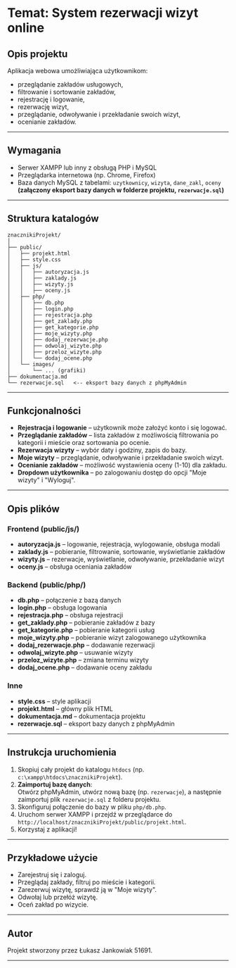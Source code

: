 # Temat: System rezerwacji wizyt online

## Opis projektu

Aplikacja webowa umożliwiająca użytkownikom:

- przeglądanie zakładów usługowych,
- filtrowanie i sortowanie zakładów,
- rejestrację i logowanie,
- rezerwację wizyt,
- przeglądanie, odwoływanie i przekładanie swoich wizyt,
- ocenianie zakładów.

---

## Wymagania

- Serwer XAMPP lub inny z obsługą PHP i MySQL
- Przeglądarka internetowa (np. Chrome, Firefox)
- Baza danych MySQL z tabelami: `uzytkownicy`, `wizyta`, `dane_zakl`, `oceny`  
  **(załączony eksport bazy danych w folderze projektu, `rezerwacje.sql`)**

---

## Struktura katalogów

```
znacznikiProjekt/
│
├── public/
│   ├── projekt.html
│   ├── style.css
│   ├── js/
│   │   ├── autoryzacja.js
│   │   ├── zaklady.js
│   │   ├── wizyty.js
│   │   ├── oceny.js
│   ├── php/
│   │   ├── db.php
│   │   ├── login.php
│   │   ├── rejestracja.php
│   │   ├── get_zaklady.php
│   │   ├── get_kategorie.php
│   │   ├── moje_wizyty.php
│   │   ├── dodaj_rezerwacje.php
│   │   ├── odwolaj_wizyte.php
│   │   ├── przeloz_wizyte.php
│   │   └── dodaj_ocene.php
│   └── images/
│       └── ... (grafiki)
├── dokumentacja.md
└── rezerwacje.sql   <-- eksport bazy danych z phpMyAdmin
```

---

## Funkcjonalności

- **Rejestracja i logowanie** – użytkownik może założyć konto i się logować.
- **Przeglądanie zakładów** – lista zakładów z możliwością filtrowania po kategorii i mieście oraz sortowania po ocenie.
- **Rezerwacja wizyty** – wybór daty i godziny, zapis do bazy.
- **Moje wizyty** – przeglądanie, odwoływanie i przekładanie swoich wizyt.
- **Ocenianie zakładów** – możliwość wystawienia oceny (1-10) dla zakładu.
- **Dropdown użytkownika** – po zalogowaniu dostęp do opcji "Moje wizyty" i "Wyloguj".

---

## Opis plików

### Frontend (public/js/)

- **autoryzacja.js** – logowanie, rejestracja, wylogowanie, obsługa modali
- **zaklady.js** – pobieranie, filtrowanie, sortowanie, wyświetlanie zakładów
- **wizyty.js** – rezerwacje, wyświetlanie, odwoływanie, przekładanie wizyt
- **oceny.js** – obsługa oceniania zakładów

### Backend (public/php/)

- **db.php** – połączenie z bazą danych
- **login.php** – obsługa logowania
- **rejestracja.php** – obsługa rejestracji
- **get_zaklady.php** – pobieranie zakładów z bazy
- **get_kategorie.php** – pobieranie kategorii usług
- **moje_wizyty.php** – pobieranie wizyt zalogowanego użytkownika
- **dodaj_rezerwacje.php** – dodawanie rezerwacji
- **odwolaj_wizyte.php** – usuwanie wizyty
- **przeloz_wizyte.php** – zmiana terminu wizyty
- **dodaj_ocene.php** – dodawanie oceny zakładu

### Inne

- **style.css** – style aplikacji
- **projekt.html** – główny plik HTML
- **dokumentacja.md** – dokumentacja projektu
- **rezerwacje.sql** – eksport bazy danych z phpMyAdmin

---

## Instrukcja uruchomienia

1. Skopiuj cały projekt do katalogu `htdocs` (np. `c:\xampp\htdocs\znacznikiProjekt`).
2. **Zaimportuj bazę danych**:  
   Otwórz phpMyAdmin, utwórz nową bazę (np. `rezerwacje`), a następnie zaimportuj plik `rezerwacje.sql` z folderu projektu.
3. Skonfiguruj połączenie do bazy w pliku `php/db.php`.
4. Uruchom serwer XAMPP i przejdź w przeglądarce do `http://localhost/znacznikiProjekt/public/projekt.html`.
5. Korzystaj z aplikacji!

---

## Przykładowe użycie

- Zarejestruj się i zaloguj.
- Przeglądaj zakłady, filtruj po mieście i kategorii.
- Zarezerwuj wizytę, sprawdź ją w "Moje wizyty".
- Odwołaj lub przełóż wizytę.
- Oceń zakład po wizycie.

---

## Autor

Projekt stworzony przez Łukasz Jankowiak 51691.

---
